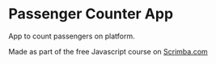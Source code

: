# Passenger Counter App

App to count passengers on platform. 

Made as part of the free Javascript course on [Scrimba.com](https://scrimba.com)
